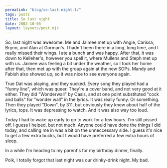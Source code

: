 ```yaml
---
permalink: "blog/so-last-night-1/"
tags: posts
title: So last night
date: 2002-10-05
layout: layouts/post.njk
---
```


So, last night was awesome. Me and Jaimee met up with Angie, Carissa, Brynn, and Alan at Gorman's. I hadn't been there in a long, long time, and I really missed their wings. I ate a bunch and was happy. After that, it was down to Kelleher's, however you spell it, where Mullens and Steph met up with us. Jaimee was feeling a bit under the weather, so I took her home after that, then met up with the group again at the new SOPs. Mandy and Fabish also showed up, so it was nice to see everyone again.

True Dat was playing, and they sucked. Every song they played had a "funny line", which was queer. They're a cover band, and not very good at it either. They did "Wonderwall" by Oasis, and at one point substituted "cock and balls" for "wonder wall" in the lyrics. It was really funny. Or something. Then they played "Down", by 311, but obviously they knew about half of the lyrics, tops. It was depressing to watch. And it was also way too loud.

Today I had to wake up early to go to work for a few hours. I'm still pissed off. I guess I helped, but not much. Anyone could have done the things I did today, and calling me in was a bit on the unneccessary side. I guess it's nice to get a few extra bucks, but I would have preferred a few extra hours of sleep.

In a while I'm heading to my parent's for my birthday dinner, finally. 

Polk, I totally forgot that last night was our drinky-drink night. My bad.